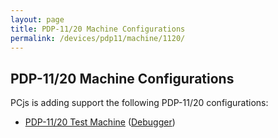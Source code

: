 ```yaml
---
layout: page
title: PDP-11/20 Machine Configurations
permalink: /devices/pdp11/machine/1120/
---
```


PDP-11/20 Machine Configurations
--------------------------------

PCjs is adding support the following PDP-11/20 configurations:

* [PDP-11/20 Test Machine](/devices/pdp11/machine/1120/test/) ([Debugger](/devices/pdp11/machine/1120/test/debugger/))
